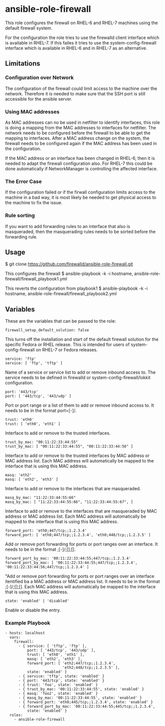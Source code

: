 ansible-role-firewall
=====================

This role configures the firewall on RHEL-6 and RHEL-7 machines using the
default firewall system.

For the configuration the role tries to use the firewalld client interface
which is available in RHEL-7. If this failes it tries to use the
system-config-firewall interface which is available in RHEL-6 and in RHEL-7
as an alternative.

Limitations
-----------

### Configuration over Network

The configuration of the firewall could limit access to the machine over the
network. Therefore it is needed to make sure that the SSH port is still
accessible for the ansible server.

### Using MAC addresses

As MAC addresses can no be used in netfilter to identify interfaces, this
role is doing a mapping from the MAC addresses to interfaces for netfilter.
The network needs to be configured before the firewall to be able to get the
mapping to interfaces.
After a MAC address change on the system, the firewall needs to be configured
again if the MAC address has been used in the configuration.

If the MAC address or an interface has been changed in RHEL-6, then it is
needed to adapt the firewall configuration also. For RHEL-7 this could be done
automatically if NetworkManager is controlling the affected interface.

### The Error Case

If the configuration failed or if the firwall configuration limits access to
the machine in a bad way, it is most likely be needed to get physical access
to the machine to fix the issue.

### Rule sorting

If you want to add forwarding rules to an interface that also is masqueraded,
then the masquerading rules needs to be sorted before the forwarding rule.


Usage
-----

$ git clone https://github.com/firewalld/ansible-role-firewall.git

This configures the firewall
$ ansible-playbook -k -i hostname, ansible-role-firewall/firewall_playbook1.yml

This reverts the configuration from playbook1
$ ansible-playbook -k -i hostname, ansible-role-firewall/firewall_playbook2.yml


Variables
---------

These are the variables that can be passed to the role:

    firewall_setup_default_solution: false

This turns off the installation and start of the default firewall solution for the specific Fedora or RHEL release. This is intended for users of system-config-firewall on RHEL-7 or Fedora releases.

    service: 'ftp'
    service: [ 'ftp', 'tftp' ]

Name of a service or service list to add or remove inbound access to. The service needs to be defined in firewalld or system-config-firewall/lokkit configuration.

    port: '443/tcp'
    port: [ '443/tcp', '443/udp' ]

Port or port range or a list of them to add or remove inbound access to. It needs to be in the format port=<port>[-<port>]/<protocol>.

    trust: 'eth0'
    trust: [ 'eth0', 'eth1' ]

Interface to add or remove to the trusted interfaces.

    trust_by_mac: "00:11:22:33:44:55"
    trust_by_mac: [ "00:11:22:33:44:55", "00:11:22:33:44:56" ]

Interface to add or remove to the trusted interfaces by MAC address or MAC address list. Each MAC address will automatically be mapped to the interface that is using this MAC address.

    masq: 'eth2'
    masq: [ 'eth2', 'eth3' ]

Interface to add or remove to the interfaces that are masqueraded.

    masq_by_mac: "11:22:33:44:55:66"
    masq_by_mac: [ "11:22:33:44:55:66", "11:22:33:44:55:67", ]

Interface to add or remove to the interfaces that are masqueraded by MAC address or MAC address list. Each MAC address will automatically be mapped to the interface that is using this MAC address.

    forward_port: 'eth0;447/tcp;;1.2.3.4'
    forward_port: [ 'eth0;447/tcp;;1.2.3.4', 'eth0;448/tcp;;1.2.3.5' ]

Add or remove port forwarding for ports or port ranges over an interface. It needs to be in the format <interface>;<port>[-<port>]/<protocol>;[<to-port>];[<to-addr>].

    forward_port_by_mac: '00:11:22:33:44:55;447/tcp;;1.2.3.4'
    forward_port_by_mac: [ '00:11:22:33:44:55;447/tcp;;1.2.3.4', '00:11:22:33:44:56;447/tcp;;1.2.3.4' ]

"Add or remove port forwarding for ports or port ranges over an interface itentified ba a MAC address or MAC address list. It needs to be in the format <mac-addr>;<port>[-<port>]/<protocol>;[<to-port>];[<to-addr>]. Each MAC address will automatically be mapped to the interface that is using this MAC address.

    state: 'enabled' | 'disabled'

Enable or disable the entry.

### Example Playbook

    - hosts: localhost
      vars:
        firewall:
          - { service: [ 'tftp', 'ftp' ],
              port: [ '443/tcp', '443/udp' ],
              trust: [ 'eth0', 'eth1' ],
              masq: [ 'eth2', 'eth3' ],
              forward_port: [ 'eth2;447/tcp;;1.2.3.4',
                              'eth2;448/tcp;;1.2.3.5' ],
              state: 'enabled' }
          - { service: 'tftp', state: 'enabled' }
          - { port: '443/tcp', state: 'enabled' }
          - { trust: 'foo', state: 'enabled' }
          - { trust_by_mac: '00:11:22:33:44:55', state: 'enabled' }
          - { masq: 'foo2', state: 'enabled' }
          - { masq_by_mac: '00:11:22:33:44:55', state: 'enabled' }
          - { forward_port: 'eth0;445/tcp;;1.2.3.4', state: 'enabled' }
          - { forward_port_by_mac: '00:11:22:33:44:55;445/tcp;;1.2.3.4',
              state: 'enabled' }
      roles:
        - ansible-role-firewall
